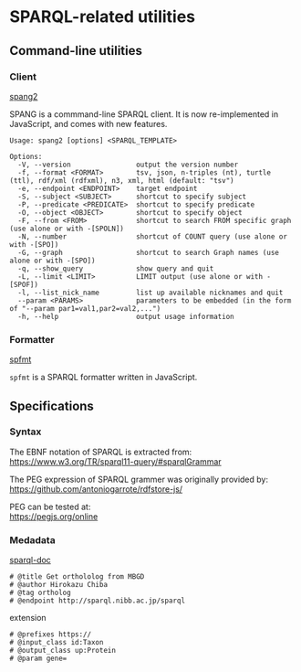 # SPARQL-related utilities

## Command-line utilities

### Client

[spang2](https://github.com/hchiba1/sparql-utils/tree/master/spang2)

SPANG is a commmand-line SPARQL client. It is now re-implemented in JavaScript, and comes with new features.

```
Usage: spang2 [options] <SPARQL_TEMPLATE>

Options:
  -V, --version                output the version number
  -f, --format <FORMAT>        tsv, json, n-triples (nt), turtle (ttl), rdf/xml (rdfxml), n3, xml, html (default: "tsv")
  -e, --endpoint <ENDPOINT>    target endpoint
  -S, --subject <SUBJECT>      shortcut to specify subject
  -P, --predicate <PREDICATE>  shortcut to specify predicate
  -O, --object <OBJECT>        shortcut to specify object
  -F, --from <FROM>            shortcut to search FROM specific graph (use alone or with -[SPOLN])
  -N, --number                 shortcut of COUNT query (use alone or with -[SPO])
  -G, --graph                  shortcut to search Graph names (use alone or with -[SPO])
  -q, --show_query             show query and quit
  -L, --limit <LIMIT>          LIMIT output (use alone or with -[SPOF])
  -l, --list_nick_name         list up available nicknames and quit
  --param <PARAMS>             parameters to be embedded (in the form of "--param par1=val1,par2=val2,...")
  -h, --help                   output usage information
```

### Formatter

[spfmt](https://github.com/hchiba1/sparql-utils/tree/master/spfmt)

`spfmt` is a SPARQL formatter written in JavaScript.

## Specifications

### Syntax
The EBNF notation of SPARQL is extracted from:<br>
https://www.w3.org/TR/sparql11-query/#sparqlGrammar

The PEG expression of SPARQL grammer was originally provided by:<br>
https://github.com/antoniogarrote/rdfstore-js/

PEG can be tested at:<br>
https://pegjs.org/online

### Medadata
[sparql-doc](https://github.com/ldodds/sparql-doc)
```
# @title Get orthololog from MBGD
# @author Hirokazu Chiba
# @tag ortholog
# @endpoint http://sparql.nibb.ac.jp/sparql
```
extension
```
# @prefixes https://
# @input_class id:Taxon
# @output_class up:Protein
# @param gene=
```
